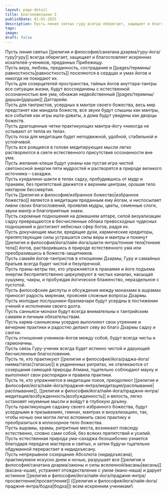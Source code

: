 ```yaml
---
layout: page-detail
title: Благопожелание 3
publishDate: 01-01-2025
description: Пусть линия святых гуру всегда оберегает, защищает и благословляет искренних искателей-учеников, преданных Прибежищу.
tags:
image:
draft: false
---
```

Пусть линия святых [[религия и философия/санатана дхарма/гуру-йога/гуру|гуру]] всегда оберегает, защищает и благословляет искренних искателей-учеников, преданных Прибежищу.\
Пусть вера, любовь, преданность, сострадание и [[pages/термины/равностность|равностность]] поселяются в сердцах и умах йогов и никогда не покидают их.\
Пусть для созерцателей пространства, тайных йогов ануттара-тантры все ситуации жизни, будут воссоединены с естественной осознанностью вне ума, обнажая недвойственный [[pages/термины/даршан|даршан]] Даттарейи.\
Пусть для тантристов, усердных в мантре своего божества, весь мир предстанет как мандала божеств, все звуки будут слышны как мантры, все события как игры ишта-дэваты, а дома будут увидены как дворцы божеств.\
Пусть драгоценные четки практикующих мантра-йогу «никогда не остывают от тепла их тела».\
Пусть поза для медитации будет неподвижной, удобной, стабильной и устойчивой.\
Пусть все роящиеся в голове медитирующих мысли легко растворяются в свете естественного присутствия осознанности вне ума.\
Пусть желания-клеши будут узнаны как пустая игра чистой светоносной энергии пяти мудростей и растворятся в природе великого источника – сахаджи.\
Пусть кундалини-шакти в телах садху, пробудившись от мудр и пранаям, без препятствий движется к верхним центрам, орошая тело нектаром бессмертия.\
Пусть [[религия и философия/избранное божество|избранное божество]] является в медитации преданным ему йогам, и ниспосылает ливни своих благословений, проявляя мудры, цветы, семенные слоги, звуки мантр и благоприятные знаки.\
Пусть скромные подношения на домашнем алтаре, силой визуализации садху превращаются в бесчисленные облака превосходных чудесных подношений и достигают небесных сфер богов, радуя их.\
Пусть докучающие мысли, вредящие духи, кармические кредиторы, препятствующие силы устрашатся силы веры и мантры и покинут [[религия и философия/йога/лайя-йога/шакти-янтра/тонкие тела|тонкие тела]] йогов, растворившись в природе естественного ума или преобразившись в божеств-защитников.\
Пусть самайя йогов-тантристов в отношении Дхармы, Гуру и самайных братьев всегда будет чистой и безупречной.\
Пусть праны-ветры тех, кто упражняется в пранаяме и йоге подъема энергии беспрепятственно циркулируют в чистых каналах, насыщая сушумну, чакры, и пробуждая йогическое блаженство, нераздельное с пустотой.\
Пусть философские диспуты и обсуждения между монахами в ашрамах приносят радость мирянам, проясняя сложные вопросы Дхармы.\
Пусть молодые послушники-брахмачари будут усердны в постижении учений и исполнении своего долга.\
Пусть санньяси-монахи будут всегда внимательны к тантрийским самаям и личным обязательствам.\
Пусть карма-санньясины усердно выполняют свои утренние и вечерние практики и радостно делают севу во благо Дхармы садху и сангхи.\
Пусть отношения учеников-йогов между собой, будут всегда чисты и гармоничны.\
Пусть связь Гуру-ученик всегда будет истинно чистой и дарующей бесчисленные благословения.\
Пусть те, кто практикуют [[религия и философия/йога/раджа-йога/нияма/тапас|тапасью]] в уединенных ритритах, не отвлекаются от созерцания сияющей природы Атмана, тщательно соблюдают мауну и выполняют свои распорядки и правила практики.\
Пусть те, кто упражняется в медитации покоя, преодолеют [[религия и философия/йога/лайя-йога/праджня-янтра/медитация/расплывание|расплывание]], [[религия и философия/йога/лайя-йога/праджня-янтра/медитация/возбужденность|возбужденность]] и вялость, легко остановят неуемные мысли и войдут в глубокую дхъяну.\
Пусть практикующие садхану своего избранного божества, будут усердными в призываниях, гимнах, мантрах и визуализациях, так, чтобы ночью они могли легко вспомнить свою практику и преобразиться в иллюзорное тело божества.\
Пусть ашрамы, храмы, ритритные места, возникают повсюду естественно, словно сами собой, без всяких препятствий и усилий.\
Пусть естественная природа ума-сахаджа безошибочно узнается благодаря передаче мастеров и святых, и затем будучи тщательно обдуманной перерастает в нидидхъясану.\
Пусть непрерывное созерцание Абсолюта (нидидхъясана), практикуемое искусно днем и ночью, разрушает все [[религия и философия/санатана дхарма/законы и силы вселенной/васаны|васаны]] (васана-кшая), устраняет отождествление с умом (мано-наша) и дарует истинное [[религия и философия/йога/лайя-йога/праджня-янтра/просветление|просветление]] ([[религия и философия/йога/лайя-йога/праджня-янтра/бодха|бодха]]) всем искренним ученикам!\
